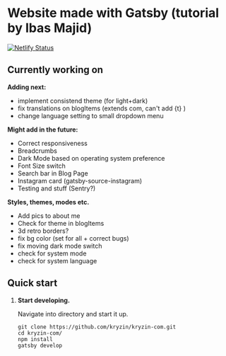 # Website made with Gatsby (tutorial by Ibas Majid)

[![Netlify Status](https://api.netlify.com/api/v1/badges/057db4e3-0b0b-4fa6-9ff0-df60a20f3780/deploy-status)](https://app.netlify.com/sites/kryzin/deploys)

## Currently working on

**Adding next:**

- implement consistend theme (for light+dark)
- fix translations on blogItems (extends com, can't add {t} )
- change language setting to small dropdown menu

**Might add in the future:**

- Correct responsiveness
- Breadcrumbs
- Dark Mode based on operating system preference
- Font Size switch
- Search bar in Blog Page
- Instagram card (gatsby-source-instagram)
- Testing and stuff (Sentry?)

**Styles, themes, modes etc.**

- Add pics to about me
- Check for theme in blogItems
- 3d retro borders?
- fix bg color (set for all + correct bugs)
- fix moving dark mode switch
- check for system mode
- check for system language

## Quick start

1. **Start developing.**

    Navigate into directory and start it up.

    ```shell
    git clone https://github.com/kryzin/kryzin-com.git
    cd kryzin-com/
    npm install
    gatsby develop
    ```

